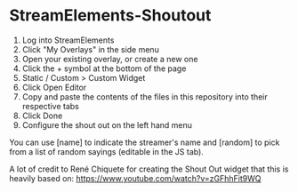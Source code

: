 # StreamElements-Shoutout

1. Log into StreamElements
1. Click "My Overlays" in the side menu
1. Open your existing overlay, or create a new one
1. Click the + symbol at the bottom of the page
1. Static / Custom > Custom Widget
1. Click Open Editor
1. Copy and paste the contents of the files in this repository into their respective tabs
1. Click Done
1. Configure the shout out on the left hand menu

You can use [name] to indicate the streamer's name and [random] to pick from a list of random sayings (editable in the JS tab).

A lot of credit to René Chiquete for creating the Shout Out widget that this is heavily based on: https://www.youtube.com/watch?v=zGFhhFit9WQ
